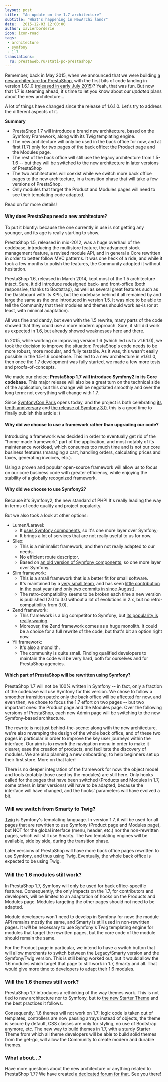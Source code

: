 ```yaml
---
layout: post
title:  "An update on the 1.7 architecture"
subtitle: "What's happening in NewArchi land?"
date:   2015-12-03 12:00:00
author: xavierborderie
icon: icon-road
tags:
 - architecture
 - symfony
 - 1.7
translations:
  ru: prestaweb.ru/stati-po-prestashop/
---
```


Remember, back in May 2015, when we announced that we were building [a new architecture for PrestaShop](http://build.prestashop.com/news/new-architecture-1-6-1-0/), with the first bits of code landing in version 1.6.1.0 ([released in early July 2015](http://build.prestashop.com/news/1-6-1-0-released/))? Yeah, that was fun. But now that 1.7 is steaming ahead, it's time to let you know about our _updated_ plans about the new architecture...

A lot of things have changed since the release of 1.6.1.0. Let's try to address the different aspects of it.

**Summary**

* PrestaShop 1.7 will introduce a brand new architecture, based on the Symfony Framework, along with its Twig templating engine.
* The new architecture will only be used in the back office for now, and at first (1.7) only for two pages of the back office: the Product page and the Modules page.
* The rest of the back office will still use the legacy architecture from 1.5-1.6 -- but they will be switched to the new architecture in later versions of PrestaShop
* The two architectures will coexist while we switch more back office pages to the new architecture, in a transition phase that will take a few versions of PrestaShop.
* Only modules that target the Product and Modules pages will need to see their templating code adapted.
 
Read on for more details!


#### Why does PrestaShop need a new architecture?

To put it bluntly: because the one currently in use is not getting any younger, and its age is really starting to show.

PrestaShop 1.5, released in mid-2012, was a huge overhaul of the codebase, introducing the multistore feature, the advanced stock management feature, a revised module API, and in general a Core rewritten in order to better follow MVC patterns. It was one heck of a ride, and while it took a few months to polish the features, the Community adopted it without hesitation.

PrestaShop 1.6, released in March 2014, kept most of the 1.5 architecture intact. Sure, it did introduce redesigned back- and front-office (both responsive, thanks to Bootstrap), as well as several great features such as the Dashboard with its KPIs, but the codebase behind it all remained by and large the same as the one introduced in version 1.5. It was nice to be able to tell the Community that their modules and themes should work as-is (or at least, with minimal adaptation).

All was fine and dandy, but even with the 1.5 rewrite, many parts of the code showed that they could use a more modern approach. Sure, it still did work as expected in 1.6, but already showed weaknesses here and there.

In 2015, while working on improving version 1.6 (which led us to v1.6.1.0), we took the decision to improve the situation: PrestaShop's code needs to be more robust, more modular, and fully testable. As it was, this wasn't easily possible in the 1.5-1.6 codebase. This led to a new architecture in v1.6.1.0, then once the 1.7 development was fully started, we made a few more tests and proofs-of-concepts.

We made our choice: **PrestaShop 1.7 will introduce Symfony2 in its Core codebase**. This major release will also be a great turn on the technical side of the application, but this change will be negotiated smoothly and over the long term: not everything will change with 1.7.

Since [SymfonyCon Paris](http://pariscon2015.symfony.com/) opens today, and the project is both celebrating [its tenth anniversary](http://blog.sensiolabs.com/fr/2015/06/25/sensiolabs_celebre_les_10_ans_de_symfony/) and [the release of Symfony 3.0](https://symfony.com/blog/symfony-3-0-0-released), this is a good time to finally publish this article :)


#### Why did we choose to use a framework rather than upgrading our code?

Introducing a framework was decided in order to eventually get rid of the "home-made framework" part of the application, and most notably of its maintenance workload, which consumes too much time and is not our core business features (managing a cart, handling orders, calculating prices and taxes, generating invoices, etc.).

Using a proven and popular open-source framework will allow us to focus on our core business code with greater efficiency, while enjoying the stability of a globally recognized framework.


#### Why did we choose to use Symfony2?

Because it's Symfony2, the new standard of PHP! It's really leading the way in terms of code quality and project popularity.

But we also took a look at other options:

* Lumen/Laravel:
  * It [uses Symfony components](http://symfony.com/projects/laravel), so it's one more layer over Symfony;
  * It brings a lot of services that are not really useful to us for now.
* Silex:
  * This is a minimalist framework, and then not really adapted to our needs.
  * No efficient route descriptor.
  * Based on [an old version of Symfony components](http://symfony.com/projects/silex), so one more layer over Symfony.
* Slim framework:
  * This is a small framework that is a better fit for small software.
  * It's maintained by a [very small team](https://github.com/orgs/slimphp/people), and has seen [little contribution in the past year](https://github.com/slimphp/Slim/graphs/contributors?from=2015-01-01&to=2015-12-01&type=c) (and [only two commits in since August](https://github.com/slimphp/Slim/graphs/contributors?from=2015-09-01&to=2015-12-01&type=c)).
  * The retro-compatibility seems to be broken each time a new version is published (2.0 to 3.0 without a lot of evolutions in 2.x, but no retro-compatibility from 3.0).
* Zend framework:
  * This framework is a big competitor to Symfony, but [its popularity is really waning](http://www.google.com/trends/explore?hl=en-US#q=Zend%20Framework%2C%20Symfony&cmpt=q&tz=Etc%2FGMT-1).
  * Moreover, the Zend framework comes as a huge monolith. It could be a choice for a full rewrite of the code, but that's bit an option right now.
* Yii framework:
  * It's also a monolith.
  * The community is quite small. Finding qualified developers to maintain the code will be very hard, both for ourselves and for PrestaShop agencies.


#### Which part of PrestaShop will be rewritten using Symfony?

PrestaShop 1.7 will not be 100% written in Symfony -- in fact, only a fraction of the codebase will use Symfony for this version. 
We chose to follow a smoother transition patch: only the back office will be affected for now, and even then, we chose to focus the 1.7 effort on two pages -- but two important ones: the Product page and the Modules page. Over the following versions of PrestaShop, each new Admin page will be switching to the new Symfony-based architecture.

The rewrite is not just behind-the-scene: along with the new architecture, we're also revamping the design of the whole back office, and of these two pages in particular in order to improve the key user journeys within the interface.
Our aim is to rework the navigation menu in order to make it clearer, ease the creation of products, and facilitate the discovery of modules. We are also planning a new onboarding, to help beginners set up their first store. More on that later!

There is no deeper integration of the framework for now: the object model and tools (notably those used by the modules) are still here. Only hooks called for the pages that have been switched (Products and Modules in 1.7, some others in later versions) will have to be adapted, because the interface will have changed, and the hooks' parameters will have evolved a bit.


### Will we switch from Smarty to Twig?

[Twig](http://twig.sensiolabs.org/) is Symfony's templating language. In version 1.7, it will be used for all pages that are rewritten to use Symfony (Product page and Modules page), but NOT for the global interface (menu, header, etc.) nor the non-rewritten pages, which will still use Smarty. The two templating engines will be available, side by side, during the transition phase.

Later versions of PrestaShop will have more back office pages rewritten to use Symfony, and thus using Twig. Eventually, the whole back office is expected to be using Twig.


### Will the 1.6 modules still work?

In PrestaShop 1.7, Symfony will only be used for back office-specific features. Consequently, the only impacts on the 1.7, for contributors and developers, will be limited to an adaptation of hooks on the Products and Modules page. Modules targeting the other pages should not need to be adapted.

Module developers won't need to develop in Symfony for now: the module API remains mostly the same, and Smarty is still used in non-rewritten pages. It _will_ be necessary to use Symfony's Twig templating engine for modules that target the rewritten pages, but the core code of the module should remain the same.

For the Product page in particular, we intend to have a switch button that will allow merchants to switch between the Legacy/Smarty version and the Symfony/Twig version. This is still being worked out, but it would allow the 1.6 modules which target that page to still work in 1.7, Smarty and all. That would give more time to developers to adapt their 1.6 modules.


### Will the 1.6 themes still work?

PrestaShop 1.7 introduces a rethinking of the way themes work. This is not tied to new architecture nor to Symfony, but to [the new Starter Theme](http://build.prestashop.com/news/starter-theme-kickoff/) and the best practices it follows.

Consequently, 1.6 themes will not work on 1.7: logic code is taken out of templates, controllers are now passing arrays instead of objects, the theme is secure by default, CSS classes are only for styling, no use of Bootstrap anymore, etc. The new way to build themes in 1.7, with a sturdy Starter Theme from which all theme developers will be able to build solid themes from the get-go, will allow the Community to create modern and durable themes.


### What about...?

Have more questions about the new architecture or anything related to PrestaShop 1.7? We have created [a dedicated forum for that](https://www.prestashop.com/forums/forum/273-170x-in-development/). See you there!
